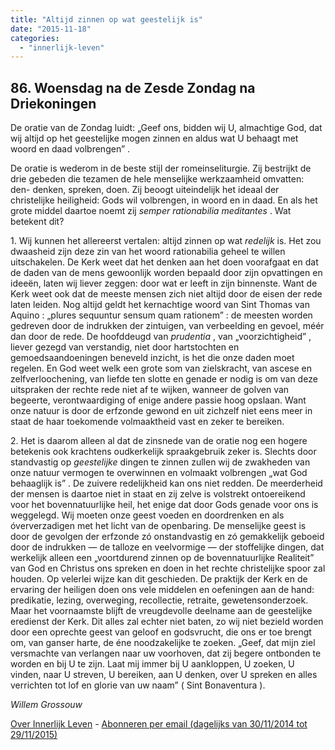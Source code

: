 ```yaml
---
title: "Altijd zinnen op wat geestelijk is"
date: "2015-11-18"
categories: 
  - "innerlijk-leven"
---
```


## 86\. Woensdag na de Zesde Zondag na Driekoningen

De oratie van de Zondag luidt: „Geef ons, bidden wij U, almachtige God, dat wij altijd op het geestelijke mogen zinnen en aldus wat U behaagt met woord en daad volbrengen” .

De oratie is wederom in de beste stijl der romeinseliturgie. Zij bestrijkt de drie gebeden die tezamen de hele menselijke werkzaamheid omvatten: den- denken, spreken, doen. Zij beoogt uiteindelijk het ideaal der christelijke heiligheid: Gods wil volbrengen, in woord en in daad. En als het grote middel daartoe noemt zij _semper rationabilia meditantes_ . Wat betekent dit?

1\. Wij kunnen het allereerst vertalen: altijd zinnen op wat _redelijk_ is. Het zou dwaasheid zijn deze zin van het woord rationabilia geheel te willen uitschakelen. De Kerk weet dat het denken aan het doen voorafgaat en dat de daden van de mens gewoonlijk worden bepaald door zijn opvattingen en ideeën, laten wij liever zeggen: door wat er leeft in zijn binnenste. Want de Kerk weet ook dat de meeste mensen zich niet altijd door de eisen der rede laten leiden. Nog altijd geldt het kernachtige woord van Sint Thomas van Aquino : „plures sequuntur sensum quam rationem” : de meesten worden gedreven door de indrukken der zintuigen, van verbeelding en gevoel, méér dan door de rede. De hoofddeugd van _prudentia_ , van „voorzichtigheid” , liever gezegd van verstandig, niet door hartstochten en gemoedsaandoeningen beneveld inzicht, is het die onze daden moet regelen. En God weet welk een grote som van zielskracht, van ascese en zelfverloochening, van liefde ten slotte en genade er nodig is om van deze uitspraken der rechte rede niet af te wijken, wanneer de golven van begeerte, verontwaardiging of enige andere passie hoog opslaan. Want onze natuur is door de erfzonde gewond en uit zichzelf niet eens meer in staat de haar toekomende volmaaktheid vast en zeker te bereiken.

2\. Het is daarom alleen al dat de zinsnede van de oratie nog een hogere betekenis ook krachtens oudkerkelijk spraakgebruik zeker is. Slechts door standvastig op _geestelijke_ dingen te zinnen zullen wij de zwakheden van onze natuur vermogen te overwinnen en volmaakt volbrengen „wat God behaaglijk is” . De zuivere redelijkheid kan ons niet redden. De meerderheid der mensen is daartoe niet in staat en zij zelve is volstrekt ontoereikend voor het bovennatuurlijke heil, het enige dat door Gods genade voor ons is weggelegd. Wij moeten onze geest voeden en doordrenken en als óververzadigen met het licht van de openbaring. De menselijke geest is door de gevolgen der erfzonde zó onstandvastig en zó gemakkelijk geboeid door de indrukken — de talloze en veelvormige — der stoffelijke dingen, dat werkelijk alleen een „voortdurend zinnen op de bovennatuurlijke Realiteit” van God en Christus ons spreken en doen in het rechte christelijke spoor zal houden. Op velerlei wijze kan dit geschieden. De praktijk der Kerk en de ervaring der heiligen doen ons vele middelen en oefeningen aan de hand: predikatie, lezing, overweging, recollectie, retraite, gewetensonderzoek. Maar het voornaamste blijft de vreugdevolle deelname aan de geestelijke eredienst der Kerk. Dit alles zal echter niet baten, zo wij niet bezield worden door een oprechte geest van geloof en godsvrucht, die ons er toe brengt om, van ganser harte, de éne noodzakelijke te zoeken. „Geef, dat mijn ziel versmachte van verlangen naar uw voorhoven, dat zij begere ontbonden te worden en bij U te zijn. Laat mij immer bij U aankloppen, U zoeken, U vinden, naar U streven, U bereiken, aan U denken, over U spreken en alles verrichten tot lof en glorie van uw naam” ( Sint Bonaventura ).

_Willem Grossouw_

[Over Innerlijk Leven](/blog/een-jaar-lang-innerlijk-leven-op-geloven-leren/) - [Abonneren per email (dagelijks van 30/11/2014 tot 29/11/2015)](http://eepurl.com/9P3DT)
